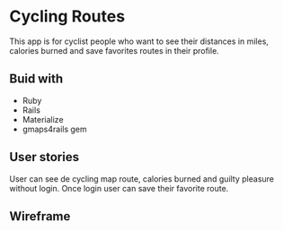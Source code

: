 # Cycling Routes

This app is for cyclist people who want to see their distances in miles, calories burned and save favorites routes in their profile.

## Buid with
* Ruby
* Rails
* Materialize
* gmaps4rails gem


## User stories
User can see de cycling map route, calories burned and guilty pleasure without login.
Once login user can save their favorite route.


## Wireframe








